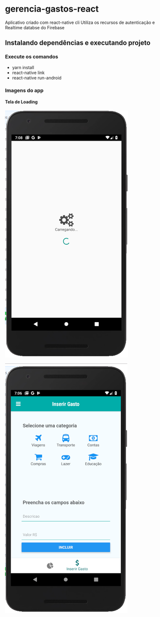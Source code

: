 # gerencia-gastos-react

Aplicativo criado com react-native cli
Utiliza os recursos de autenticação e Realtime databse do Firebase

## Instalando dependências e executando projeto

### Execute os comandos 
  - yarn install
  - react-native link
  - react-native run-android
  
### Imagens do app

#### Tela de Loading
![Alt text](sample_images/tela_loading.png?raw=true "Loading")


![Alt text](sample_images/inserir_gasto.PNG?raw=true "Title")
